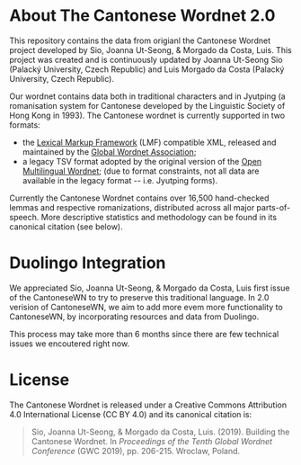 # About The Cantonese Wordnet 2.0

This repository contains the data from origianl the Cantonese Wordnet project developed by Sio, Joanna Ut-Seong, & Morgado da Costa, Luis. This project was created and is continuously updated by Joanna Ut-Seong Sio (Palacký University, Czech Republic) and Luis Morgado da Costa (Palacký University, Czech Republic). 

Our wordnet contains data both in traditional characters and in Jyutping (a romanisation system for Cantonese developed by the Linguistic Society of Hong Kong in 1993). The Cantonese wordnet is currently supported in two formats: 
 - the [Lexical Markup Framework](https://globalwordnet.github.io/schemas/) (LMF) compatible XML, released and maintained by the [Global Wordnet Association](http://globalwordnet.org/);
 - a legacy TSV format adopted by the original version of the [Open Multilingual Wordnet](http://compling.hss.ntu.edu.sg/omw/); (due to format constraints, not all data are available in the legacy format -- i.e. Jyutping forms). 

Currently the Cantonese Wordnet contains over 16,500 hand-checked lemmas and respective romanizations, distributed across all major parts-of-speech. More descriptive statistics and methodology can be found in its canonical citation (see below).   

# Duolingo Integration

We appreciated Sio, Joanna Ut-Seong, & Morgado da Costa, Luis first issue of the CantoneseWN to try to preserve this traditional language. In 2.0 verision of CantoneseWN, we aim to add more evem more functionality to CantoneseWN, by incorporating resources and data from Duolingo.

This process may take more than 6 months since there are few technical issues we encoutered right now.

# License
The Cantonese Wordnet is released under a Creative Commons Attribution 4.0 International License (CC BY 4.0) and its canonical citation is: 
> Sio, Joanna Ut-Seong, & Morgado da Costa, Luis. (2019). Building the Cantonese Wordnet. In _Proceedings of the Tenth Global Wordnet Conference_ (GWC 2019), pp. 206-215. Wroclaw, Poland. 
